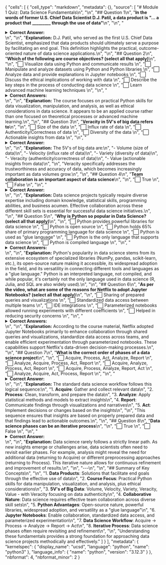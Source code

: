 {
 "cells": [
  {
   "cell_type": "markdown",
   "metadata": {},
   "source": [
    "# Module 1 Quiz: Data Science Fundamentals\n",
    "\n",
    "## Question 1\n",
    "**In the words of former U.S. Chief Data Scientist D.J. Patil, a data product is \"... a product that _________ through the use of data\"**\n",
    "\n",
    "<details>\n",
    "<summary><strong>Correct Answer:</strong></summary>\n",
    "\n",
    "✅ facilitates an end goal\n",
    "</details>\n",
    "\n",
    "**Explanation:** D.J. Patil, who served as the first U.S. Chief Data Scientist, emphasized that data products should ultimately serve a purpose by facilitating an end goal. This definition highlights the practical, outcome-oriented nature of data science applications.\n",
    "\n",
    "## Question 2\n",
    "**Which of the following are course objectives? (select all that apply)**\n",
    "\n",
    "⬜ Visualize data using Python and communicate results  \n",
    "⬜ Manipulate and analyze datasets using Python and Python libraries  \n",
    "⬜ Analyze data and provide explanations in Jupyter notebooks  \n",
    "⬜ Discuss the ethical implications of working with data  \n",
    "⬜ Describe the key steps in the process of conducting data science  \n",
    "⬜ Learn advanced machine learning techniques  \n",
    "\n",
    "<details>\n",
    "<summary><strong>Correct Answers:</strong></summary>\n",
    "\n",
    "✅ Visualize data using Python and communicate results  \n",
    "✅ Manipulate and analyze datasets using Python and Python libraries  \n",
    "✅ Analyze data and provide explanations in Jupyter notebooks  \n",
    "✅ Discuss the ethical implications of working with data  \n",
    "⬜ Describe the key steps in the process of conducting data science  \n",
    "⬜ Learn advanced machine learning techniques  \n",
    "</details>\n",
    "\n",
    "**Explanation:** The course focuses on practical Python skills for data visualization, manipulation, and analysis, as well as ethical considerations in data science. It appears to be an applied course rather than one focused on theoretical processes or advanced machine learning.\n",
    "\n",
    "## Question 3\n",
    "**Veracity in 5V's of big data refers to**\n",
    "\n",
    "⬜ Size of the data  \n",
    "⬜ Influx rate of data  \n",
    "⬜ Authenticity/Correctness of data  \n",
    "⬜ Diversity of the data  \n",
    "⬜ Actionable insights from data  \n",
    "\n",
    "<details>\n",
    "<summary><strong>Correct Answer:</strong></summary>\n",
    "\n",
    "✅ Authenticity/Correctness of data\n",
    "</details>\n",
    "\n",
    "**Explanation:** The 5V's of big data are:\n",
    "- Volume (size of data)\n",
    "- Velocity (influx rate of data)\n",
    "- Variety (diversity of data)\n",
    "- Veracity (authenticity/correctness of data)\n",
    "- Value (actionable insights from data)\n",
    "\n",
    "Veracity specifically addresses the trustworthiness and accuracy of data, which becomes increasingly important as data volumes grow.\n",
    "\n",
    "## Question 4\n",
    "**Team collaboration is an important aspect of data science**\n",
    "\n",
    "⬜ True  \n",
    "⬜ False  \n",
    "\n",
    "<details>\n",
    "<summary><strong>Correct Answer:</strong></summary>\n",
    "\n",
    "✅ True\n",
    "</details>\n",
    "\n",
    "**Explanation:** Data science projects typically require diverse expertise including domain knowledge, statistical skills, programming abilities, and business acumen. Effective collaboration across these different skill sets is essential for successful data science initiatives.\n",
    "\n",
    "## Question 5\n",
    "**Why is Python so popular in Data Science? (select all that apply)**\n",
    "\n",
    "⬜ Python provides powerful libraries for data science  \n",
    "⬜ Python is open source  \n",
    "⬜ Python holds 65% share of primary programming language for data science  \n",
    "⬜ Python is used as \"glue language\"  \n",
    "⬜ Python is the only language that supports data science  \n",
    "⬜ Python is compiled language  \n",
    "\n",
    "<details>\n",
    "<summary><strong>Correct Answers:</strong></summary>\n",
    "\n",
    "✅ Python provides powerful libraries for data science  \n",
    "✅ Python is open source  \n",
    "✅ Python holds 65% share of primary programming language for data science  \n",
    "✅ Python is used as \"glue language\"  \n",
    "⬜ Python is the only language that supports data science  \n",
    "⬜ Python is compiled language  \n",
    "</details>\n",
    "\n",
    "**Explanation:** Python's popularity in data science stems from its extensive ecosystem of specialized libraries (NumPy, pandas, scikit-learn, etc.), its open-source nature making it accessible, its widespread adoption in the field, and its versatility in connecting different tools and languages as a \"glue language.\" Python is an interpreted language, not compiled, and while popular, it's certainly not the only language used in data science (R, Julia, and SQL are also widely used).\n",
    "\n",
    "## Question 6\n",
    "**As per the video, what are some of the reasons for Netflix to adopt Jupyter Notebooks? (select all that apply)**\n",
    "\n",
    "⬜ Sharing of prepared queries and visualizations  \n",
    "⬜ Standardized data access between multiple teams  \n",
    "⬜ IDE integrations  \n",
    "⬜ Parameterized notebooks allowed running experiments with different coefficients  \n",
    "⬜ Helped in reducing security concerns  \n",
    "\n",
    "<details>\n",
    "<summary><strong>Correct Answers:</strong></summary>\n",
    "\n",
    "✅ Sharing of prepared queries and visualizations  \n",
    "✅ Standardized data access between multiple teams  \n",
    "⬜ IDE integrations  \n",
    "✅ Parameterized notebooks allowed running experiments with different coefficients  \n",
    "⬜ Helped in reducing security concerns  \n",
    "</details>\n",
    "\n",
    "**Explanation:** According to the course material, Netflix adopted Jupyter Notebooks primarily to enhance collaboration through shared queries and visualizations, standardize data access across teams, and enable efficient experimentation through parameterized notebooks. These capabilities support Netflix's data-driven decision-making processes.\n",
    "\n",
    "## Question 7\n",
    "**What is the correct order of phases of a data science project**\n",
    "\n",
    "⬜ Acquire, Process, Act, Analyze, Report  \n",
    "⬜ Analyze, Acquire, Process, Act, Report  \n",
    "⬜ Acquire, Analyze, Process, Act, Report  \n",
    "⬜ Acquire, Process, Analyze, Report, Act  \n",
    "⬜ Analyze, Acquire, Act, Process, Report  \n",
    "\n",
    "<details>\n",
    "<summary><strong>Correct Answer:</strong></summary>\n",
    "\n",
    "✅ Acquire, Process, Analyze, Report, Act\n",
    "</details>\n",
    "\n",
    "**Explanation:** The standard data science workflow follows this logical sequence:\n",
    "1. **Acquire**: Gather and collect relevant data\n",
    "2. **Process**: Clean, transform, and prepare the data\n",
    "3. **Analyze**: Apply statistical methods and models to extract insights\n",
    "4. **Report**: Communicate findings through visualizations and narratives\n",
    "5. **Act**: Implement decisions or changes based on the insights\n",
    "\n",
    "This sequence ensures that insights are based on properly prepared data and that findings lead to actionable outcomes.\n",
    "\n",
    "## Question 8\n",
    "**Data science phases can be an iterative process**\n",
    "\n",
    "⬜ True  \n",
    "⬜ False  \n",
    "\n",
    "<details>\n",
    "<summary><strong>Correct Answer:</strong></summary>\n",
    "\n",
    "✅ True\n",
    "</details>\n",
    "\n",
    "**Explanation:** Data science rarely follows a strictly linear path. As new insights emerge or challenges arise, data scientists often need to revisit earlier phases. For example, analysis might reveal the need for additional data (returning to Acquire) or different preprocessing approaches (returning to Process). This iterative nature allows for continuous refinement and improvement of results.\n",
    "\n",
    "---\n",
    "\n",
    "## Summary of Key Concepts\n",
    "\n",
    "1. **Data Products**: Solutions that facilitate end goals through the effective use of data\n",
    "2. **Course Focus**: Practical Python skills for data manipulation, visualization, and analysis, plus ethical considerations\n",
    "3. **5V's of Big Data**: Volume, Velocity, Variety, Veracity, Value - with Veracity focusing on data authenticity\n",
    "4. **Collaborative Nature**: Data science requires effective team collaboration across diverse skill sets\n",
    "5. **Python Advantages**: Open-source nature, powerful libraries, widespread adoption, and versatility as a \"glue language\"\n",
    "6. **Jupyter Notebooks**: Enable collaboration, standardized data access, and parameterized experimentation\n",
    "7. **Data Science Workflow**: Acquire → Process → Analyze → Report → Act\n",
    "8. **Iterative Process**: Data science phases often require revisiting and refinement\n",
    "\n",
    "Understanding these fundamentals provides a strong foundation for approaching data science projects methodically and effectively."
   ]
  }
 ],
 "metadata": {
  "kernelspec": {
   "display_name": "ucsd",
   "language": "python",
   "name": "python3"
  },
  "language_info": {
   "name": "python",
   "version": "3.12.3"
  }
 },
 "nbformat": 4,
 "nbformat_minor": 2
}
